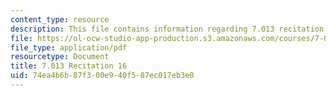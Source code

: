 ```yaml
---
content_type: resource
description: This file contains information regarding 7.013 recitation 16.
file: https://ol-ocw-studio-app-production.s3.amazonaws.com/courses/7-013-introductory-biology-spring-2013/74ea4b6b87f300e940f587ec017eb3e0_MIT7_013S12_Recitation_16.pdf
file_type: application/pdf
resourcetype: Document
title: 7.013 Recitation 16
uid: 74ea4b6b-87f3-00e9-40f5-87ec017eb3e0
---
```

